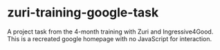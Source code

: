 # zuri-training-google-task
A project task from the 4-month training with Zuri and Ingressive4Good.
This is a recreated google homepage with no JavaScript for interaction.
